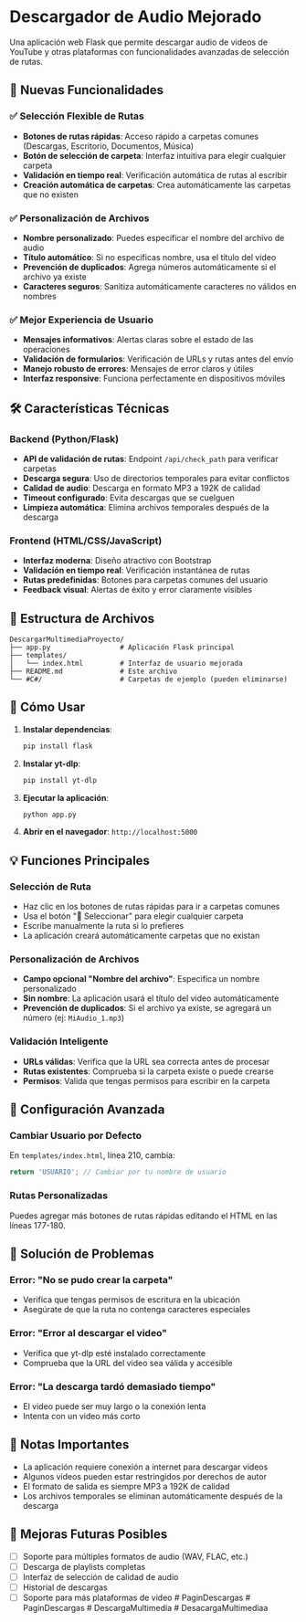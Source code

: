# Descargador de Audio Mejorado

Una aplicación web Flask que permite descargar audio de videos de YouTube y otras plataformas con funcionalidades avanzadas de selección de rutas.

## 🚀 Nuevas Funcionalidades

### ✅ Selección Flexible de Rutas
- **Botones de rutas rápidas**: Acceso rápido a carpetas comunes (Descargas, Escritorio, Documentos, Música)
- **Botón de selección de carpeta**: Interfaz intuitiva para elegir cualquier carpeta
- **Validación en tiempo real**: Verificación automática de rutas al escribir
- **Creación automática de carpetas**: Crea automáticamente las carpetas que no existen

### ✅ Personalización de Archivos
- **Nombre personalizado**: Puedes especificar el nombre del archivo de audio
- **Título automático**: Si no especificas nombre, usa el título del video
- **Prevención de duplicados**: Agrega números automáticamente si el archivo ya existe
- **Caracteres seguros**: Sanitiza automáticamente caracteres no válidos en nombres

### ✅ Mejor Experiencia de Usuario
- **Mensajes informativos**: Alertas claras sobre el estado de las operaciones
- **Validación de formularios**: Verificación de URLs y rutas antes del envío
- **Manejo robusto de errores**: Mensajes de error claros y útiles
- **Interfaz responsive**: Funciona perfectamente en dispositivos móviles

## 🛠️ Características Técnicas

### Backend (Python/Flask)
- **API de validación de rutas**: Endpoint `/api/check_path` para verificar carpetas
- **Descarga segura**: Uso de directorios temporales para evitar conflictos
- **Calidad de audio**: Descarga en formato MP3 a 192K de calidad
- **Timeout configurado**: Evita descargas que se cuelguen
- **Limpieza automática**: Elimina archivos temporales después de la descarga

### Frontend (HTML/CSS/JavaScript)
- **Interfaz moderna**: Diseño atractivo con Bootstrap
- **Validación en tiempo real**: Verificación instantánea de rutas
- **Rutas predefinidas**: Botones para carpetas comunes del usuario
- **Feedback visual**: Alertas de éxito y error claramente visibles

## 📁 Estructura de Archivos

```
DescargarMultimediaProyecto/
├── app.py                 # Aplicación Flask principal
├── templates/
│   └── index.html         # Interfaz de usuario mejorada
├── README.md              # Este archivo
└── #C#/                   # Carpetas de ejemplo (pueden eliminarse)
```

## 🚀 Cómo Usar

1. **Instalar dependencias**:
   ```bash
   pip install flask
   ```

2. **Instalar yt-dlp**:
   ```bash
   pip install yt-dlp
   ```

3. **Ejecutar la aplicación**:
   ```bash
   python app.py
   ```

4. **Abrir en el navegador**: `http://localhost:5000`

## 💡 Funciones Principales

### Selección de Ruta
- Haz clic en los botones de rutas rápidas para ir a carpetas comunes
- Usa el botón "📁 Seleccionar" para elegir cualquier carpeta
- Escribe manualmente la ruta si lo prefieres
- La aplicación creará automáticamente carpetas que no existan

### Personalización de Archivos
- **Campo opcional "Nombre del archivo"**: Especifica un nombre personalizado
- **Sin nombre**: La aplicación usará el título del video automáticamente
- **Prevención de duplicados**: Si el archivo ya existe, se agregará un número (ej: `MiAudio_1.mp3`)

### Validación Inteligente
- **URLs válidas**: Verifica que la URL sea correcta antes de procesar
- **Rutas existentes**: Comprueba si la carpeta existe o puede crearse
- **Permisos**: Valida que tengas permisos para escribir en la carpeta

## 🔧 Configuración Avanzada

### Cambiar Usuario por Defecto
En `templates/index.html`, línea 210, cambia:
```javascript
return 'USUARIO'; // Cambiar por tu nombre de usuario
```

### Rutas Personalizadas
Puedes agregar más botones de rutas rápidas editando el HTML en las líneas 177-180.

## 🐛 Solución de Problemas

### Error: "No se pudo crear la carpeta"
- Verifica que tengas permisos de escritura en la ubicación
- Asegúrate de que la ruta no contenga caracteres especiales

### Error: "Error al descargar el video"
- Verifica que yt-dlp esté instalado correctamente
- Comprueba que la URL del video sea válida y accesible

### Error: "La descarga tardó demasiado tiempo"
- El video puede ser muy largo o la conexión lenta
- Intenta con un video más corto

## 📝 Notas Importantes

- La aplicación requiere conexión a internet para descargar videos
- Algunos videos pueden estar restringidos por derechos de autor
- El formato de salida es siempre MP3 a 192K de calidad
- Los archivos temporales se eliminan automáticamente después de la descarga

## 🔄 Mejoras Futuras Posibles

- [ ] Soporte para múltiples formatos de audio (WAV, FLAC, etc.)
- [ ] Descarga de playlists completas
- [ ] Interfaz de selección de calidad de audio
- [ ] Historial de descargas
- [ ] Soporte para más plataformas de video
#   P a g i n D e s c a r g a s 
 
 
#   P a g i n D e s c a r g a s  
 #   D e s c a r g a M u l t i m e d i a  
 #   D e s a c a r g a M u l t i m e d i a a  
 